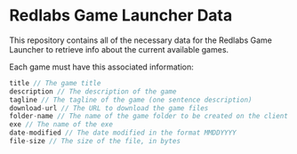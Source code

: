# Redlabs Game Launcher Data

This repository contains all of the necessary data for the Redlabs Game Launcher to retrieve info about the current available games.

Each game must have this associated information:
```csharp
title // The game title
description // The description of the game
tagline // The tagline of the game (one sentence description)
download-url // The URL to download the game files
folder-name // The name of the game folder to be created on the client's computer
exe // The name of the exe
date-modified // The date modified in the format MMDDYYYY
file-size // The size of the file, in bytes
```
